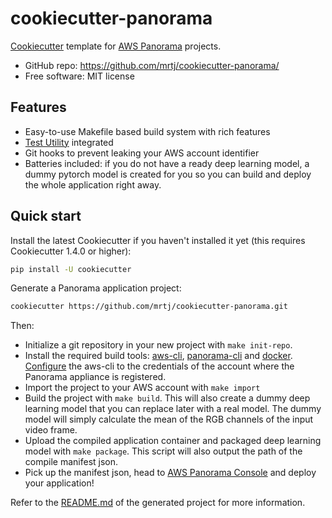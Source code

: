 # cookiecutter-panorama

[Cookiecutter](https://github.com/cookiecutter/cookiecutter) template for [AWS Panorama](https://aws.amazon.com/panorama/) projects.

- GitHub repo: https://github.com/mrtj/cookiecutter-panorama/
- Free software: MIT license

## Features

- Easy-to-use Makefile based build system with rich features
- [Test Utility](https://github.com/aws-samples/aws-panorama-samples) integrated
- Git hooks to prevent leaking your AWS account identifier
- Batteries included: if you do not have a ready deep learning model, a dummy pytorch model is created for you so you can build and deploy the whole application right away.

## Quick start

Install the latest Cookiecutter if you haven't installed it yet (this requires Cookiecutter 1.4.0 or higher):

```bash
pip install -U cookiecutter
```

Generate a Panorama application project:

```bash
cookiecutter https://github.com/mrtj/cookiecutter-panorama.git
```

Then:

- Initialize a git repository in your new project with `make init-repo`.
- Install the required build tools: [aws-cli](https://aws.amazon.com/cli/), [panorama-cli](https://github.com/aws/aws-panorama-cli) and [docker](https://docs.docker.com/get-docker/). [Configure](https://docs.aws.amazon.com/cli/latest/userguide/cli-chap-configure.html) the aws-cli to the credentials of the account where the Panorama appliance is registered.
- Import the project to your AWS account with `make import`
- Build the project with `make build`. This will also create a dummy deep learning model that you can replace later with a real model. The dummy model will simply calculate the mean of the RGB channels of the input video frame.
- Upload the compiled application container and packaged deep learning model with `make package`. This script will also output the path of the compile manifest json.
- Pick up the manifest json, head to [AWS Panorama Console](https://console.aws.amazon.com/panorama/home) and deploy your application!

Refer to the [README.md]({{cookiecutter.project_slug}}/README.md) of the generated project for more information.
